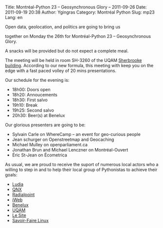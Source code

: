Title: Montréal-Python 23 – Geosynchronous Glory – 2011-09-26
Date: 2011-09-19 20:38
Author: Ygingras
Category: Montréal Python
Slug: mp23
Lang: en

<!--:en-->Open data, geolocation, and politics are going to bring us
together on Monday the 26th for Montréal-Python 23 – Geosynchronous
Glory.

A snacks will be provided but do not expect a complete meal.

The meeting will be held in room SH-3260 of the UQAM [Sherbrooke
building][]. According to our new formula, this meeting with keep you on
the edge with a fast paced volley of 20 mins presentations.

Our schedule for the evening is:

-   18h00: Doors open
-   18h20: Annoucements
-   18h30: First salvo
-   19h10: Break
-   19h25: Second salvo
-   20h30: Beer(s) at Benelux

Our glorious presenters are going to be:

-   Sylvain Carle on WhereCamp – an event for geo-curious people
-   Jean schurger on Openstreetmap and Geocaching
-   Michael Mulley on openparliament.ca
-   Jonathan Brun and Michael Lenczner on Montréal-Ouvert
-   Éric St-Jean on Écometrica

As usual, we are proud to receive the suport of numerous local actors
who a willing to step in and to help their local group of Pythonistas to
achieve their goals:

-   [Ludia][]
-   [QNX][]
-   [Radialpoint][]
-   [iWeb][]
-   [Benelux][]
-   [UQAM][]
-   [Le Site][]
-   [Savoir-Faire Linux][]

<!--:-->

</p>

  [Sherbrooke building]: http://www.uqam.ca/campus/pavillons/sh.htm
  [Ludia]: http://www.ludia.com/
  [QNX]: http://www.qnx.com/
  [Radialpoint]: http://radialpoint.com
  [iWeb]: http://iweb.ca/
  [Benelux]: http://www.brasseriebenelux.com/
  [UQAM]: http://uqam.ca/
  [Le Site]: http://lesite.ca/
  [Savoir-Faire Linux]: http://savoirfairelinux.com/
